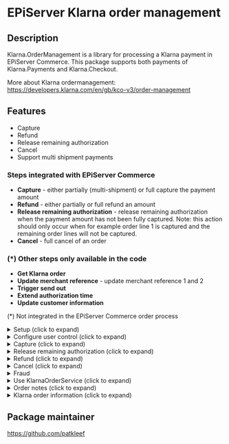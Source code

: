 EPiServer Klarna order management
=============

## Description

Klarna.OrderManagement is a library for processing a Klarna payment in EPiServer Commerce. This package supports both payments of Klarna.Payments and Klarna.Checkout. 

More about Klarna ordermanagement: https://developers.klarna.com/en/gb/kco-v3/order-management

## Features
* Capture
* Refund
* Release remaining authorization
* Cancel
* Support multi shipment payments

### Steps integrated with EPiServer Commerce
- **Capture** - either partially (multi-shipment) or full capture the payment amount
- **Refund** - either partially or full refund an amount
- **Release remaining authorization** - release remaining authorization when the payment amount has not been fully captured. Note: this action should only occur when for example order line 1 is captured and the remaining order lines will not be captured.
- **Cancel** - full cancel of an order

### (*) Other steps only available in the code
- **Get Klarna order**
- **Update merchant reference** - update merchant reference 1 and 2
- **Trigger send out**
- **Extend authorization time**
- **Update customer information**

(*) Not integrated in the EPiServer Commerce order process

<details>
  <summary>Setup (click to expand)</summary>

Start by installing NuGet packages (use [NuGet](http://nuget.episerver.com/)):

    Install-Package Klarna.OrderManagement.v3
    
For the Commerce Manager site run the following package:

    Install-Package Klarna.OrderManagement.CommerceManager.v3

Both Klarna.Payments and Klarna.Checkout have reference to the Klarna.OrderManagement. It's more likely that one of those packages are installed.    
</details>

<details>
  <summary>Configure user control (click to expand)</summary>
  
Unfortunately a manual configuration needs to be done in the XML file to make sure that the KlarnaPaymentControl.ascx user control is loaded in Commerce Manager. See section Klarna order information to learn what kind of information this user control displays. Follow these steps to configure the user control:
- **Open file: /Apps/Order/Config/Views/Forms/PurchaseOrder-ObjectView.xml**
- **Add the KlarnaPaymentControl.ascx to the Placeholder_2 like this**
```
<Block id="payments" name="Payments">
	<Placeholder id="Placeholder_1">
		<Control id="PaymentsGrid" path="~/Apps/Order/Modules/RelatedEntityView.ascx">
			<Property name="RelatedClassName" value="Payment" />
			<Property name="RelatedToClassName" value="Order"/>
		</Control>
	</Placeholder>
	<Placeholder id="Placeholder_2">
    <Control id="PaymentsGrid2" path="~/KlarnaSummary/KlarnaPaymentControl.ascx"></Control>
	</Placeholder>
	<Placeholder id="Placeholder_3" />
	<Placeholder id="Placeholder_4" />
</Block>
```

Note: these steps need to be done each time Commerce Manager is updated. 
</details>

<details>
  <summary>Capture (click to expand)</summary>

Capturing payments is done by completing a shipment in Commerce Manager. Follow these steps to complete a shipment:

- Open the order in CM
- Go to Order details - 'Release shipment'
- Create pick list with the order
- Go to pick lists in CM and select your picklist
- Complete shipment for corresponding order
    - You can enter tracking number in the 'Complete Shipment' pop-up, this will be available as shipping information in Klarna
    - The 'OK' button triggers the payment gateway to do a capture, if capturing the payment succeeds the pop up will close. Otherwise you'll receive an error message in the pop up or, if there's something wrong with the payment there should be a new order note with exception information on the order.

![Capture payment](/docs/screenshots/capture-complete-shipment.PNG?raw=true)

Look at the [order notes section](#order-notes) for example order notes regarding captures.


####  Partial capture (click to expand)
Upon completing a shipment in a multi-shipment scenario, a partial capture will be done towards Klarna. The partial capture will capture the amount that has to be captured for that specific shipment. If all shipments are completed, the full order amount will have been captured.

![Partial capture](/docs/screenshots/capture-partial.PNG?raw=true)


#### Change Capture data
By default all capture data should be set automatically. However, similar to Klarna Payment sessions, it is possible to change capture data before it is sent to Klarna. In order to do so you can create an implementation of ``ICaptureBuilder`` and register it with StructureMap.
```csharp
public class DemoCaptureBuilder : ICaptureBuilder
{
    public CaptureData Build(CaptureData captureData, IOrderGroup orderGroup, IOrderForm returnOrderForm, IPayment payment)
    {
        // Here you can make changes to captureData if needed
        return captureData;
    }
}
```
</details>
<details>
  <summary>Release remaining authorization (click to expand)</summary>

In a multi-shipment scenario, each individual shipment can be completed or cancelled. For instance, an order with two shipments, one shipments was fullfilled and the other one was cancelled (partially completed). This means the remaining authorized amount at Klarna needs to be released.

![Order multi shipment](/docs/screenshots/order-multi-shipment.PNG?raw=true "Order multi shipment")

When the last shipment is handled, the payment gateway is called to release the remaining authorized amount at Klarna. The payments overview in the Payment tab contains an extra row for the release remaining authorization step. Also, a note is saved at the order to inform the user.

![Order release remaining authorization](/docs/screenshots/order-payment-releaseremainingauthorization.PNG?raw=true "Order release remaining authorization")
</details>
<details>
  <summary>Refund (click to expand)</summary>

To create a return in Commerce Manager the order must have the completed status. Follow these steps to create a return:

- Open the order in Commerce Manager
- Go to the Details tab
- Press the 'Create return' button
- New popup window is opened, add order lines, some comments and finally press 'Save'

![Order create return](/docs/screenshots/order-create-return.PNG?raw=true "Order create return")

- Got to the Returns tab
- Press the 'Acknowledge Receipt Items' button
- To complete the return press the 'Complete button'

When the return is completed the payment gateway is called to create a refund at Klarna. In the Payments tab, an extra row for the payment refund (called Credit in Commerce Manager) has been added. Also, a note is added at the order.

![Order payments refund](/docs/screenshots/order-payments-refund.PNG?raw=true "Order payments refund")

#### Change Refund data
It is possible to change refund data before sending it to Klarna, similar to [changing capture data](#Change-Capture-data) it is possible to do so by creating an implementation of ```IRefundBuilder``` and registering it with StructureMap.
```csharp
public class DemoRefundBuilder : IRefundBuilder
{
    public Refund Build(Refund refund, IOrderGroup orderGroup, OrderForm returnOrderForm, IPayment payment)
    {
        // Here you can make changes to refund if needed
        return refund;
    }
}
```
</details>
<details>
  <summary>Cancel (click to expand)</summary>

Whenever an order is cancelled in Commerce Manager the payment gateway is called to also cancel the payment at Klarna.
An order in Commerce Manager can only be can cancelled when the items haven't been shipped yet. 

![Cancel order](/docs/screenshots/order-cancel.png?raw=true "Cancel order")

After the cancel button is pressed the payment gateway is called. The passed payment object contains the transaction type 'Void' which means the payment should be cancelled. This is also what happens at Klarna.

![Order payments void](/docs/screenshots/order-payments-void.PNG?raw=true "Order payments void")
</details>
<details>
  <summary>Fraud</summary>

Once a Klarna order has been approved and successfully placed by a customer, the order data (customer billing address, customer shipping address, and order line items) should not be changed by a merchant admin. Updating order data after an order has been placed transfers the risk of capturing funds from Klarna to the merchant. While an order system may allow updates to an order, be aware that those updates are not updated in the Klarna system. If a change to this kind of order data is necessary, Klarna recommends cancelling the existing order and having the customer place a new Klarna order.
</details>
<details>
  <summary>Use KlarnaOrderService (click to expand)</summary>

The IKlarnaOrderService interface contains some methods to work with Klarna payments. The following methods are used for integration in Commerce Manager: CancelOrder, CaptureOrder, Refund and ReleaseRemainingAuthorization.

```
    public interface IKlarnaOrderService
    {
        void CancelOrder(string orderId);

        void UpdateMerchantReferences(string orderId, string merchantReference1, string merchantReference2);

        CaptureData CaptureOrder(string orderId, int? amount, string description, IOrderGroup orderGroup, IOrderForm orderForm, IPayment payment);

        void Refund(string orderId, IOrderGroup orderGroup, OrderForm orderForm, IPayment payment);

        void ReleaseRemaininAuthorization(string orderId);

        void TriggerSendOut(string orderId, string captureId);

        OrderData GetOrder(string orderId);

        void ExtendAuthorizationTime(string orderId);

        void UpdateCustomerInformation(string orderId, UpdateCustomerDetails updateCustomerDetails);
    }
```
</details>
<details>
  <summary>Order notes (click to expand)</summary>

EPiServer uses order notes internally to show updates to users regarding the current order. For example, when a shipment was released or when a return was created. Order notes are also saved by the Klarna package to inform users about the Klarna payment process. 

![Order notes](/docs/screenshots/order-notes-complete.PNG?raw=true "Order notes")
</details>
<details>
  <summary>Klarna order information (click to expand)</summary>

Order notes and the payment overview can be used to gather information about the Klarna payment process. The Payments tab contains more information about the order (payment) at Klarna. By clicking on the 'Show all order information' link a complete JSON of the order object from Klarna is displayed. 

Note: this information is only displayed  when a Klarna payment is added to the order in Commerce Manager.

![Klarna order information](/docs/screenshots/order-klarna-information.PNG?raw=true "Klarna order information")
</details>

## Package maintainer
https://github.com/patkleef
